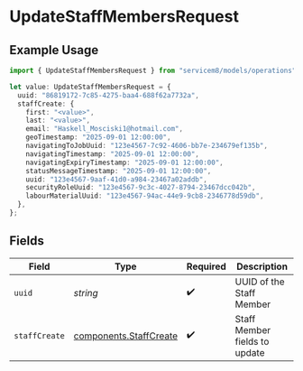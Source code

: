 # UpdateStaffMembersRequest

## Example Usage

```typescript
import { UpdateStaffMembersRequest } from "servicem8/models/operations";

let value: UpdateStaffMembersRequest = {
  uuid: "86819172-7c85-4275-baa4-688f62a7732a",
  staffCreate: {
    first: "<value>",
    last: "<value>",
    email: "Haskell_Mosciski1@hotmail.com",
    geoTimestamp: "2025-09-01 12:00:00",
    navigatingToJobUuid: "123e4567-7c92-4606-bb7e-234679ef135b",
    navigatingTimestamp: "2025-09-01 12:00:00",
    navigatingExpiryTimestamp: "2025-09-01 12:00:00",
    statusMessageTimestamp: "2025-09-01 12:00:00",
    uuid: "123e4567-9aaf-41d0-a984-23467a02addb",
    securityRoleUuid: "123e4567-9c3c-4027-8794-23467dcc042b",
    labourMaterialUuid: "123e4567-94ac-44e9-9cb8-2346778d59db",
  },
};
```

## Fields

| Field                                                            | Type                                                             | Required                                                         | Description                                                      |
| ---------------------------------------------------------------- | ---------------------------------------------------------------- | ---------------------------------------------------------------- | ---------------------------------------------------------------- |
| `uuid`                                                           | *string*                                                         | :heavy_check_mark:                                               | UUID of the Staff Member                                         |
| `staffCreate`                                                    | [components.StaffCreate](../../models/components/staffcreate.md) | :heavy_check_mark:                                               | Staff Member fields to update                                    |